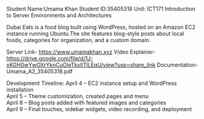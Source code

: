 Student Name:Umama Khan 
Student ID:35405318
Unit: ICT171 Introduction to Server Environments and Architectures

Dubai Eats is a food blog built using WordPress, hosted on an Amazon EC2 instance running Ubuntu.The site features blog-style posts about local foods, categories for organization, and a custom domain.

Server Link- https://www.umamakhan.xyz
Video Explainer- https://drive.google.com/file/d/1J-xKGH0wYwOXrYknCuOleTkxIITlLEqU/view?usp=share_link
Documentation- Umama_A2_35405318.pdf


Development Timeline:
April 4 – EC2 instance setup and WordPress installation  
April 5 – Theme customization, created pages and menu  
April 8 – Blog posts added with featured images and categories  
April 9 – Final touches, sidebar widgets, video recording, and deployment  
